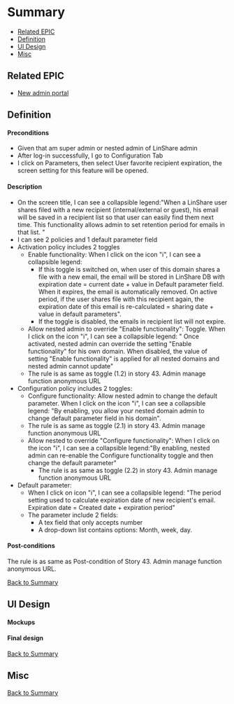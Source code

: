# Summary

* [Related EPIC](#related-epic)
* [Definition](#definition)
* [UI Design](#ui-design)
* [Misc](#misc)

## Related EPIC

* [New admin portal](./README.md)

## Definition

#### Preconditions

- Given that am super admin or nested admin of LinShare admin
- After log-in successfully, I go to Configuration Tab
- I click on Parameters, then select User favorite recipient expiration, the screen setting for this feature will be opened.

#### Description

- On the screen title, I can see a collapsible legend:"When a LinShare user shares filed with a new recipient (internal/external or guest), his email will be saved in a recipient list so that user can easily find them next time. This functionality allows admin to set retention period for emails in that list. "
- I can see 2 policies and 1 default parameter field
- Activation policy includes 2 toggles
  - Enable functionality: When I click on the icon "i", I can see a collapsible legend:
    - If this toggle is switched on, when user of this domain shares a file with a new email, the email will be stored in LinShare DB with expiration date  = current date + value in Default parameter field. When it expires, the email is automatically removed. On active period, if the user shares file with this recipient again, the expiration date of this email is re-calculated = sharing date + value in default parameters".
    - If the toggle is disabled, the emails in recipient list will not expire. 
  - Allow nested admin to override "Enable functionality": Toggle. When I click on the icon "i", I can see a collapsible legend: " Once activated, nested admin can override the setting "Enable  functionality" for his own domain. When disabled, the value of setting "Enable functionality" is applied for all nested domains and nested admin cannot update"
  - The rule is as same as toggle (1.2) in story 43. Admin manage function anonymous URL
- Configuration policy includes 2 toggles:
  -  Configure functionality: Allow nested admin to change the default parameter. When I click on the icon "i", I can see a collapsible legend: "By enabling, you allow your nested domain admin to change default parameter field in his domain".
    - The rule is as same as toggle (2.1) in story 43. Admin manage function anonymous URL
  - Allow nested to override "Configure functionality": When I click on the icon "i", I can see a collapsible legend:"By enabling, nested admin can re-enable the Configure functionality toggle and then change the default parameter"
    - The rule is as same as toggle (2.2) in story 43. Admin manage function anonymous URL
- Default parameter:
  - When I click on icon "i",  I can see a collapsible legend: "The period setting used to calculate expiration date of new recipient's email. Expiration date = Created date + expiration period"
  - The parameter include 2 fields:
    - A tex field that only accepts number
    - A drop-down list contains options: Month, week, day.

#### Post-conditions

The rule is as same as Post-condition of Story 43. Admin manage function anonymous URL.

[Back to Summary](#summary)

## UI Design

#### Mockups

#### Final design

[Back to Summary](#summary)
## Misc

[Back to Summary](#summary)



